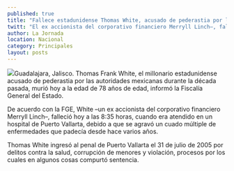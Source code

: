 ```yaml
---
published: true
title: "Fallece estadunidense Thomas White, acusado de pederastia por las autoridades mexicanas"
twitt: "El ex accionista del corporativo financiero Merryll Linch–, falleció hoy a las 8:35 horas, cuando era atendido en un hospital de Puerto Vallarta."
author: La Jornada
location: Nacional
category: Principales
layout: posts
---
```


![](http://i.imgur.com/Wz0cLm2m.jpg)Guadalajara, Jalisco. Thomas Frank White, el millonario estadunidense acusado de pederastia por las autoridades mexicanas durante la década pasada, murió hoy a la edad de 78 años de edad, informó la Fiscalía General del Estado.

De acuerdo con la FGE, White –un ex accionista del corporativo financiero Merryll Linch–, falleció hoy a las 8:35 horas, cuando era atendido en un hospital de Puerto Vallarta, debido a que se agravó un cuado múltiple de enfermedades que padecía desde hace varios años.

Thomas White ingresó al penal de Puerto Vallarta el 31 de julio de 2005 por delitos contra la salud, corrupción de menores y violación, procesos por los cuales en algunos cosas compurtó sentencia.
